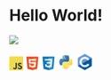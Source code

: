 # Hello World!

<img src="https://64.media.tumblr.com/005e37a86478a9c92da7d4d3d7464b40/2bd29f0062317531-b1/s400x600/c7edc142895bc810339223dfddf2aa57ced0c32b.gif" width="1000"/>

<code><img height="25" alt="javascript" src="https://raw.githubusercontent.com/github/explore/80688e429a7d4ef2fca1e82350fe8e3517d3494d/topics/javascript/javascript.png"></code>
<code><img height="25" alt="javascript" src="https://raw.githubusercontent.com/devicons/devicon/master/icons/html5/html5-original.svg"></code>
<code><img height="25" alt="javascript" src="https://raw.githubusercontent.com/devicons/devicon/master/icons/css3/css3-original.svg"></code>
<code><img height="30" alt="javascript" src="https://raw.githubusercontent.com/devicons/devicon/master/icons/python/python-original.svg"></code>
<code><img height="30" alt="javascript" src="https://raw.githubusercontent.com/devicons/devicon/master/icons/c/c-original.svg"></code>

